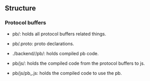 ## Structure 

### Protocol buffers

- pb/: holds all protocol buffers related things.
- pb/<pkg>.proto: proto declarations.

- ./backend/<svc>/pb<svc>/: holds compiled pb code.

- pb/js/: holds the compiled code from the protocol buffers to js.
- pb/js/pb_<pkg>.js: holds the compiled code to use the <pkg> pb.


